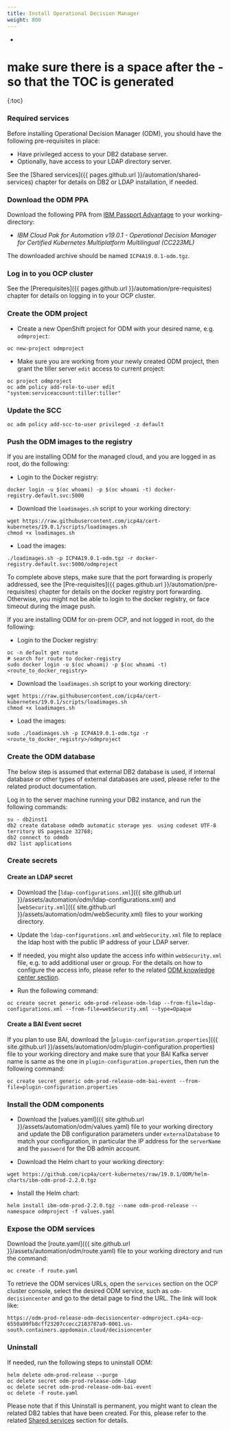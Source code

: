 ```yaml
---
title: Install Operational Decision Manager
weight: 800
---
```

- 
# make sure there is a space after the - so that the TOC is generated
{:toc}

### Required services
Before installing Operational Decision Manager (ODM), you should have the following pre-requisites in place:

- Have privileged access to your DB2 database server. 
- Optionally, have access to your LDAP directory server.

See the [Shared services]({{ pages.github.url }}/automation/shared-services) chapter for details on DB2 or LDAP installation, if needed.

### Download the ODM PPA 
Download the following PPA from [IBM Passport Advantage](https://www.ibm.com/software/passportadvantage) to your working-directory:

- *IBM Cloud Pak for Automation v19.0.1 - Operational Decision Manager for Certified Kubernetes Multiplatform Multilingual (CC223ML)*

The downloaded archive should be named `ICP4A19.0.1-odm.tgz`.

### Log in to you OCP cluster
See the [Prerequisites]({{ pages.github.url }}/automation/pre-requisites) chapter for details on logging in to your OCP cluster.

### Create the ODM project
- Create a new OpenShift project for ODM with your desired name, e.g. `odmproject`:
```
oc new-project odmproject
```
- Make sure you are working from your newly created ODM project, then grant the tiller server `edit` access to current project:
```
oc project odmproject
oc adm policy add-role-to-user edit "system:serviceaccount:tiller:tiller"
```

### Update the SCC
```
oc adm policy add-scc-to-user privileged -z default
```

### Push the ODM images to the registry
If you are installing ODM for the managed cloud, and you are logged in as root, do the following:
- Login to the Docker registry:
```
docker login -u $(oc whoami) -p $(oc whoami -t) docker-registry.default.svc:5000
```
- Download the `loadimages.sh` script to your working directory:
```
wget https://raw.githubusercontent.com/icp4a/cert-kubernetes/19.0.1/scripts/loadimages.sh
chmod +x loadimages.sh
```
- Load the images:
```
./loadimages.sh -p ICP4A19.0.1-odm.tgz -r docker-registry.default.svc:5000/odmproject
```
To complete above steps, make sure that the port forwarding is properly addressed, see the [Pre-requisites]({{ pages.github.url }}/automation/pre-requisites) chapter for details on the docker registry port forwarding. Otherwise, you might not be able to login to the docker registry, or face timeout during the image push.

If you are installing ODM for on-prem OCP, and not logged in root, do the following:
- Login to the Docker registry:
```
oc -n default get route
# search for route to docker-registry
sudo docker login -u $(oc whoami) -p $(oc whoami -t) <route_to_docker_registry>
```
- Download the `loadimages.sh` script to your working directory:
```
wget https://raw.githubusercontent.com/icp4a/cert-kubernetes/19.0.1/scripts/loadimages.sh
chmod +x loadimages.sh
```
- Load the images:
```
sudo ./loadimages.sh -p ICP4A19.0.1-odm.tgz -r <route_to_docker_registry>/odmproject
```

### Create the ODM database
The below step is assumed that external DB2 database is used, if internal database or other types of external databases are used, please refer to the related product documentation.

Log in to the server machine running your DB2 instance, and run the following commands:
```
su - db2inst1
db2 create database odmdb automatic storage yes  using codeset UTF-8 territory US pagesize 32768;
db2 connect to odmdb
db2 list applications
```

### Create secrets

#### Create an LDAP secret
- Download the [`ldap-configurations.xml`]({{ site.github.url }}/assets/automation/odm/ldap-configurations.xml) and [`webSecurity.xml`]({{ site.github.url }}/assets/automation/odm/webSecurity.xml) files to your working directory.

- Update the `ldap-configurations.xml` and `webSecurity.xml` file to replace the ldap host with the public IP address of your LDAP server.

- If needed, you might also update the access info within `webSecurity.xml` file, e.g. to add additional user or group. For the details on how to configure the access info, please refer to the related [ODM knowledge center section](https://www.ibm.com/support/knowledgecenter/en/SSYHZ8_19.0.x/com.ibm.dba.install/k8s_topics/tsk_config_user_access.html).

- Run the following command:
```
oc create secret generic odm-prod-release-odm-ldap --from-file=ldap-configurations.xml --from-file=webSecurity.xml --type=Opaque
```

#### Create a BAI Event secret
If you plan to use BAI, download the [`plugin-configuration.properties`]({{ site.github.url }}/assets/automation/odm/plugin-configuration.properties) file to your working directory and make sure that your BAI Kafka server name is same as the one in `plugin-configuration.properties`, then run the following command:
```
oc create secret generic odm-prod-release-odm-bai-event --from-file=plugin-configuration.properties
```

### Install the ODM components
- Download the [values.yaml]({{ site.github.url }}/assets/automation/odm/values.yaml) file to your working directory and update the DB configuration parameters under `externalDatabase` to match your configuration, in particular the IP address for the `serverName` and the `password` for the DB admin account.

- Download the Helm chart to your working directory:
```
wget https://github.com/icp4a/cert-kubernetes/raw/19.0.1/ODM/helm-charts/ibm-odm-prod-2.2.0.tgz
```

- Install the Helm chart:
```
helm install ibm-odm-prod-2.2.0.tgz --name odm-prod-release --namespace odmproject -f values.yaml
```

### Expose the ODM services
Download the [route.yaml]({{ site.github.url }}/assets/automation/odm/route.yaml) file to your working directory and run the command:
```
oc create -f route.yaml
```

To retrieve the ODM services URLs, open the `services` section on the OCP cluster console, select the desired ODM service, such as `odm-decisioncenter` and go to the detail page to find the URL. The link will look like:
```
https://odm-prod-release-odm-decisioncenter-odmproject.cp4a-ocp-6550a99fb8cff23207ccecc2183787a9-0001.us-south.containers.appdomain.cloud/decisioncenter
```

### Uninstall
If needed, run the following steps to uninstall ODM:
```
helm delete odm-prod-release --purge
oc delete secret odm-prod-release-odm-ldap
oc delete secret odm-prod-release-odm-bai-event
oc delete -f route.yaml
```

Please note that if this Uninstall is permanent, you might want to clean the related DB2 tables that have been created. For this, please refer to the related [Shared services](./shared-services.md) section for details.
